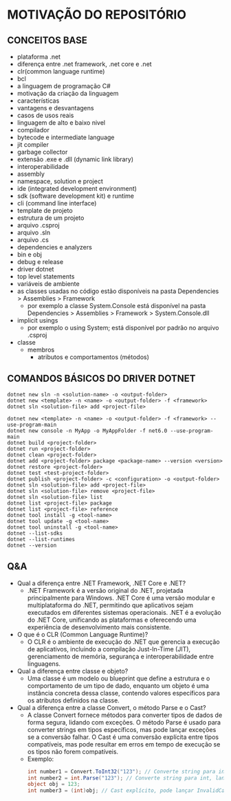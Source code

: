 # MOTIVAÇÃO DO REPOSITÓRIO

## CONCEITOS BASE

- plataforma .net
- diferença entre .net framework, .net core e .net
- clr(common language runtime)
- bcl
- a linguagem de programação C#
- motivação da criação da linguagem
- características
- vantagens e desvantagens
- casos de usos reais
- linguagem de alto e baixo nivel
- compilador
- bytecode e intermediate language
- jit compiler
- garbage collector
- extensão .exe e .dll (dynamic link library)
- interoperabilidade
- assembly
- namespace, solution e project
- ide (integrated development environment)
- sdk (software development kit) e runtime
- cli (command line interface)
- template de projeto
- estrutura de um projeto
- arquivo .csproj
- arquivo .sln
- arquivo .cs
- dependencies e analyzers
- bin e obj
- debug e release
- driver dotnet
- top level statements
- variáveis de ambiente
- as classes usadas no código estão disponíveis na pasta Dependencies > Assemblies > Framework
    - por exemplo a classe System.Console está disponível na pasta Dependencies > Assemblies > Framework > System.Console.dll
- implicit usings
    - por exemplo o using System; está disponível por padrão no arquivo .csproj
- classe
  - membros
    - atributos e comportamentos (métodos)

## COMANDOS BÁSICOS DO DRIVER DOTNET
```
dotnet new sln -n <solution-name> -o <output-folder>
dotnet new <template> -n <name> -o <output-folder> -f <framework>
dotnet sln <solution-file> add <project-file>

dotnet new <template> -n <name> -o <output-folder> -f <framework> --use-program-main
dotnet new console -n MyApp -o MyAppFolder -f net6.0 --use-program-main
dotnet build <project-folder>
dotnet run <project-folder>
dotnet clean <project-folder>
dotnet add <project-folder> package <package-name> --version <version>
dotnet restore <project-folder>
dotnet test <test-project-folder>
dotnet publish <project-folder> -c <configuration> -o <output-folder>
dotnet sln <solution-file> add <project-file>
dotnet sln <solution-file> remove <project-file>
dotnet sln <solution-file> list
dotnet list <project-file> package
dotnet list <project-file> reference
dotnet tool install -g <tool-name>
dotnet tool update -g <tool-name>
dotnet tool uninstall -g <tool-name>
dotnet --list-sdks
dotnet --list-runtimes
dotnet --version
```

## Q&A
- Qual a diferença entre .NET Framework, .NET Core e .NET? 
  - .NET Framework é a versão original do .NET, projetada principalmente para Windows. .NET Core é uma versão modular e multiplataforma do .NET, permitindo que aplicativos sejam executados em diferentes sistemas operacionais. .NET é a evolução do .NET Core, unificando as plataformas e oferecendo uma experiência de desenvolvimento mais consistente.
- O que é o CLR (Common Language Runtime)?
  - O CLR é o ambiente de execução do .NET que gerencia a execução de aplicativos, incluindo a compilação Just-In-Time (JIT), gerenciamento de memória, segurança e interoperabilidade entre linguagens.
- Qual a diferença entre classe e objeto?
  - Uma classe é um modelo ou blueprint que define a estrutura e o comportamento de um tipo de dado, enquanto um objeto é uma instância concreta dessa classe, contendo valores específicos para os atributos definidos na classe.
- Qual a diferença entre a classe Convert, o método Parse e o Cast?
  - A classe Convert fornece métodos para converter tipos de dados de forma segura, lidando com exceções. O método Parse é usado para converter strings em tipos específicos, mas pode lançar exceções se a conversão falhar. O Cast é uma conversão explícita entre tipos compatíveis, mas pode resultar em erros em tempo de execução se os tipos não forem compatíveis.
  - Exemplo:
    ```csharp
    int number1 = Convert.ToInt32("123"); // Converte string para int, lança exceção se falhar
    int number2 = int.Parse("123"); // Converte string para int, lança exceção se falhar
    object obj = 123;
    int number3 = (int)obj; // Cast explícito, pode lançar InvalidCastException se obj não for int
    ```